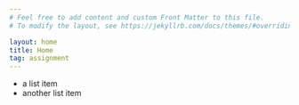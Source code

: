 ```yaml
---
# Feel free to add content and custom Front Matter to this file.
# To modify the layout, see https://jekyllrb.com/docs/themes/#overriding-theme-defaults

layout: home
title: Home
tag: assignment
---
```

<!---
Note that the tag is important: ONLY includes posts with assignment tag.
-->

* a list item
* another list item